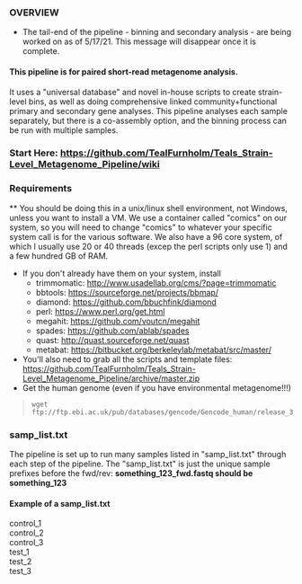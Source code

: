 ### OVERVIEW
* The tail-end of the pipeline - binning and secondary analysis - are being worked on as of 5/17/21. This message will disappear once it is complete.
#### This pipeline is for paired short-read metagenome analysis.<br>
It uses a "universal database" and novel in-house scripts to create strain-level bins, as well as doing comprehensive linked community+functional primary and secondary gene analyses. This pipeline analyses each sample separately, but there is a co-assembly option, and the binning process can be run with multiple samples.
### Start Here: https://github.com/TealFurnholm/Teals_Strain-Level_Metagenome_Pipeline/wiki

### Requirements
 ** You should be doing this in a unix/linux shell environment, not Windows, unless you want to install a VM. We use a container called "comics" on our system, so you will need to change "comics" to whatever your specific system call is for the various software. We also have a 96 core system, of which I usually use 20 or 40 threads (excep the perl scripts only use 1) and a few hundred GB of RAM.
 * If you don't already have them on your system, install 
   - trimmomatic: http://www.usadellab.org/cms/?page=trimmomatic
   - bbtools: https://sourceforge.net/projects/bbmap/
   - diamond: https://github.com/bbuchfink/diamond
   - perl: https://www.perl.org/get.html
   - megahit: https://github.com/voutcn/megahit
   - spades: https://github.com/ablab/spades
   - quast: http://quast.sourceforge.net/quast
   - metabat: https://bitbucket.org/berkeleylab/metabat/src/master/
 * You'll also need to grab all the scripts and template files: https://github.com/TealFurnholm/Teals_Strain-Level_Metagenome_Pipeline/archive/master.zip
 * Get the human genome (even if you have environmental metagenome!!!)
>     wget ftp://ftp.ebi.ac.uk/pub/databases/gencode/Gencode_human/release_36/GRCh38.p13.genome.fa.gz

### samp_list.txt
The pipeline is set up to run many samples listed in "samp_list.txt" through each step of the pipeline. 
The "samp_list.txt" is just the unique sample prefixes before the fwd/rev: **something_123_fwd.fastq should be something_123**
#### Example of a samp_list.txt
control_1<br>
control_2<br>
control_3<br>
test_1<br>
test_2<br>
test_3<br>

